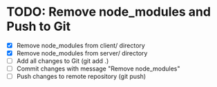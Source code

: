 # TODO: Remove node_modules and Push to Git

- [x] Remove node_modules from client/ directory
- [x] Remove node_modules from server/ directory
- [ ] Add all changes to Git (git add .)
- [ ] Commit changes with message "Remove node_modules"
- [ ] Push changes to remote repository (git push)
